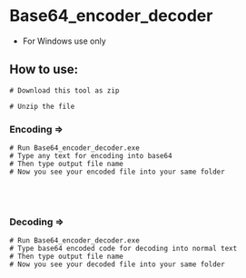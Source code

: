 # Base64_encoder_decoder


* For Windows use only

## How to use:
```
# Download this tool as zip

# Unzip the file

```

### Encoding =>
```
# Run Base64_encoder_decoder.exe
# Type any text for encoding into base64
# Then type output file name 
# Now you see your encoded file into your same folder
```
<br>
<br>


### Decoding =>
```
# Run Base64_encoder_decoder.exe
# Type base64 encoded code for decoding into normal text
# Then type output file name 
# Now you see your decoded file into your same folder
```
